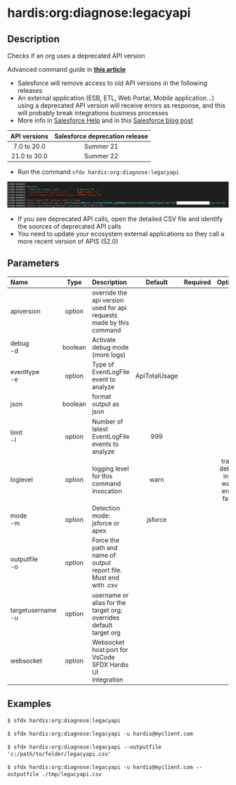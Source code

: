 <!-- This file has been generated with command 'sfdx hardis:doc:plugin:generate'. Please do not update it manually or it may be overwritten -->
# hardis:org:diagnose:legacyapi

## Description

Checks if an org uses a deprecated API version


Advanced command guide in [**this article**](https://nicolas.vuillamy.fr/handle-salesforce-api-versions-deprecation-like-a-pro-335065f52238)

- Salesforce will remove access to old API versions in the following releases
- An external application (ESB, ETL, Web Portal, Mobile application...) using a deprecated API version will receive errors as response, and this will probably break integrations business processes
- More info in [Salesforce Help](https://help.salesforce.com/s/articleView?id=000351312&language=en_US&mode=1&type=1) and in this [Salesforce blog post](https://t.co/uc2cobzmVi?amp=1)

| API versions | Salesforce deprecation release |
|:------------:|:------------------------------:|
| 7.0 to 20.0  |           Summer 21            |
| 21.0 to 30.0 |           Summer 22            |

- Run the command `sfdx hardis:org:diagnose:legacyapi`

![Legacy API result](https://github.com/hardisgroupcom/sfdx-hardis/raw/main/docs/assets/images/legacy-api-result.png)

- If you see deprecated API calls, open the detailed CSV file and identify the sources of deprecated API calls
- You need to update your ecosystem external applications so they call a more recent version of APIS (52.0)


## Parameters

|Name|Type|Description|Default|Required|Options|
|:---|:--:|:----------|:-----:|:------:|:-----:|
|apiversion|option|override the api version used for api requests made by this command||||
|debug<br/>-d|boolean|Activate debug mode (more logs)||||
|eventtype<br/>-e|option|Type of EventLogFile event to analyze|ApiTotalUsage|||
|json|boolean|format output as json||||
|limit<br/>-l|option|Number of latest EventLogFile events to analyze|999|||
|loglevel|option|logging level for this command invocation|warn||trace<br/>debug<br/>info<br/>warn<br/>error<br/>fatal|
|mode<br/>-m|option|Detection mode: jsforce or apex|jsforce|||
|outputfile<br/>-o|option|Force the path and name of output report file. Must end with .csv||||
|targetusername<br/>-u|option|username or alias for the target org; overrides default target org||||
|websocket|option|Websocket host:port for VsCode SFDX Hardis UI integration||||

## Examples

```shell
$ sfdx hardis:org:diagnose:legacyapi
```

```shell
$ sfdx hardis:org:diagnose:legacyapi -u hardis@myclient.com
```

```shell
$ sfdx hardis:org:diagnose:legacyapi --outputfile 'c:/path/to/folder/legacyapi.csv'
```

```shell
$ sfdx hardis:org:diagnose:legacyapi -u hardis@myclient.com --outputfile ./tmp/legacyapi.csv
```


